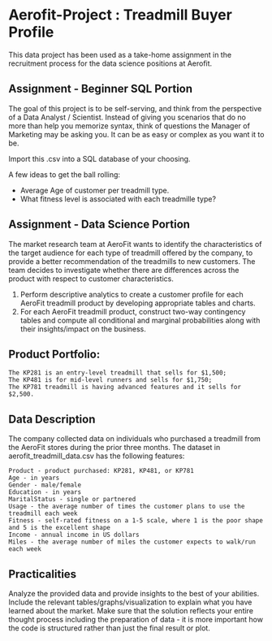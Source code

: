 # Aerofit-Project : Treadmill Buyer Profile

This data project has been used as a take-home assignment in the recruitment process for the data science positions at Aerofit.

## Assignment - Beginner SQL Portion

The goal of this project is to be self-serving, and think from the perspective of a Data Analyst / Scientist. Instead of giving you scenarios that do no more than help you memorize syntax, think of questions the Manager of Marketing may be asking you. It can be as easy or complex as you want it to be.

Import this .csv into a SQL database of your choosing.

A few ideas to get the ball rolling:
- Average Age of customer per treadmill type.
- What fitness level is associated with each treadmille type?

## Assignment - Data Science Portion

The market research team at AeroFit wants to identify the characteristics of the target audience for each type of treadmill offered by the company, to provide a better recommendation of the treadmills to new customers. The team decides to investigate whether there are differences across the product with respect to customer characteristics.

1. Perform descriptive analytics to create a customer profile for each AeroFit treadmill product by developing appropriate tables and charts.
2. For each AeroFit treadmill product, construct two-way contingency tables and compute all conditional and marginal probabilities along with their insights/impact on the business.

## Product Portfolio:

    The KP281 is an entry-level treadmill that sells for $1,500;
    The KP481 is for mid-level runners and sells for $1,750;
    The KP781 treadmill is having advanced features and it sells for $2,500.

## Data Description

The company collected data on individuals who purchased a treadmill from the AeroFit stores during the prior three months. The dataset in aerofit_treadmill_data.csv has the following features:

    Product - product purchased: KP281, KP481, or KP781
    Age - in years
    Gender - male/female
    Education - in years
    MaritalStatus - single or partnered
    Usage - the average number of times the customer plans to use the treadmill each week
    Fitness - self-rated fitness on a 1-5 scale, where 1 is the poor shape and 5 is the excellent shape
    Income - annual income in US dollars
    Miles - the average number of miles the customer expects to walk/run each week

## Practicalities

Analyze the provided data and provide insights to the best of your abilities. Include the relevant tables/graphs/visualization to explain what you have learned about the market. Make sure that the solution reflects your entire thought process including the preparation of data - it is more important how the code is structured rather than just the final result or plot.
